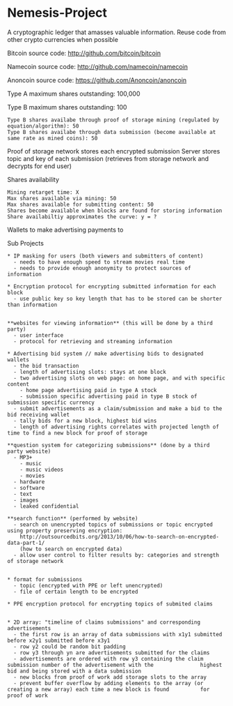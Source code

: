 Nemesis-Project
===============

A cryptographic ledger that amasses valuable information.  Reuse code from other crypto currencies when possible

Bitcoin source code:
http://github.com/bitcoin/bitcoin

Namecoin source code:
http://github.com/namecoin/namecoin

Anoncoin source code:
https://github.com/Anoncoin/anoncoin

Type A maximum shares outstanding: 100,000

Type B maximum shares outstanding: 100

    Type B shares availabe through proof of storage mining (regulated by equation/algorithm): 50
    Type B shares availabe through data submission (become available at same rate as mined coins): 50
    
Proof of storage network stores each encrypted submission
Server stores topic and key of each submission (retrieves from storage network and decrypts for end user)

Shares availability

    Mining retarget time: X
    Max shares available via mining: 50
    Max shares available for submitting content: 50
    Shares become available when blocks are found for storing information
    Share availabiltiy approximates the curve: y = ?
    
Wallets to make advertising payments to

  
  Sub Projects
  
  
    * IP masking for users (both viewers and submitters of content)
      - needs to have enough speed to stream movies real time
      - needs to provide enough anonymity to protect sources of information
    
    * Encryption protocol for encrypting submitted information for each block
      - use public key so key length that has to be stored can be shorter than information
      
      
    **websites for viewing information** (this will be done by a third party)
      - user interface
      - protocol for retrieving and streaming information
    
    * Advertising bid system // make advertising bids to designated wallets
      - the bid transaction
      - length of advertising slots: stays at one block
      - two advertising slots on web page: on home page, and with specific content
        - home page advertising paid in type A stock
        - submission specific advertising paid in type B stock of submission specific currency
      - submit advertisements as a claim/submission and make a bid to the bid receiving wallet
      - tally bids for a new block, highest bid wins
      - length of advertising rights correlates with projected length of time to find a new block for proof of storage
    
    **question system for categorizing submissions** (done by a third party website)
      - MP3+
        - music
        - music videos
        - movies
      - hardware
      - software
      - text
      - images
      - leaked confidential
      
    **search function** (performed by website)
      - search on unencrypted topics of submissions or topic encrypted using property preserving encryption: 
        http://outsourcedbits.org/2013/10/06/how-to-search-on-encrypted-data-part-1/
        (how to search on encrypted data)
      - allow user control to filter results by: categories and strength of storage network


    * format for submissions
      - topic (encrypted with PPE or left unencrypted)
      - file of certain length to be encrypted
  
    * PPE encryption protocol for encrypting topics of submited claims


    * 2D array: "timeline of claims submissions" and corresponding advertisements
      - the first row is an array of data submissions with x1y1 submitted before x2y1 submitted before x3y1
      - row y2 could be random bit padding
      - row y3 through yn are advertisements submitted for the claims
      - advertisements are ordered with row y3 containing the claim submission number of the advertisement with the               highest bid and being stored with a data submission
      - new blocks from proof of work add storage slots to the array
      - prevent buffer overflow by adding elements to the array (or creating a new array) each time a new block is found          for proof of work
